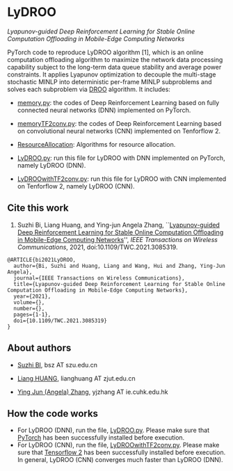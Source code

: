# LyDROO

*Lyapunov-guided Deep Reinforcement Learning for Stable Online Computation Offloading in Mobile-Edge Computing Networks*

PyTorch code to reproduce LyDROO algorithm [1], which is an online computation offloading algorithm to maximize the network data processing capability subject to the long-term data queue stability and average power constraints. It applies Lyapunov optimization to
decouple the multi-stage stochastic MINLP into deterministic per-frame MINLP subproblems and solves each subproblem via [DROO](https://github.com/revenol/DROO) algorithm. It includes:

- [memory.py](memory.py): the codes of Deep Reinforcement Learning based on fully connected neural networks (DNN) implemented on PyTorch.
- [memoryTF2conv.py](memoryTF2conv.py): the codes of Deep Reinforcement Learning based on convolutional neural networks (CNN) implemented on Tenforflow 2.

- [ResourceAllocation](ResourceAllocation.py): Algorithms for resource allocation.

- [LyDROO.py](LyDROO.py): run this file for LyDROO with DNN implemented on PyTorch, namely LyDROO (DNN).
- [LyDROOwithTF2conv.py](LyDROOwithTF2conv.py): run this file for LyDROO with CNN implemented on Tenforflow 2, namely LyDROO (CNN).

## Cite this work

1. Suzhi Bi, Liang Huang, and Ying-jun Angela Zhang, ``[Lyapunov-guided Deep Reinforcement Learning for Stable Online Computation Offloading in Mobile-Edge Computing Networks](https://ieeexplore.ieee.org/document/9449944)'', *IEEE Transactions on Wireless Communications*, 2021, doi:10.1109/TWC.2021.3085319.

```
@ARTICLE{bi2021LyDROO,  
  author={Bi, Suzhi and Huang, Liang and Wang, Hui and Zhang, Ying-Jun Angela},
  journal={IEEE Transactions on Wireless Communications},
  title={Lyapunov-guided Deep Reinforcement Learning for Stable Online Computation Offloading in Mobile-Edge Computing Networks},
  year={2021},
  volume={},
  number={},
  pages={1-1},
  doi={10.1109/TWC.2021.3085319}
}
```

## About authors

- [Suzhi BI](https://scholar.google.com/citations?user=uibqC-0AAAAJ), bsz AT szu.edu.cn

- [Liang HUANG](https://scholar.google.com/citations?user=NifLoZ4AAAAJ), lianghuang AT zjut.edu.cn

- [Ying Jun (Angela) Zhang](https://scholar.google.com/citations?user=iOb3wocAAAAJ), yjzhang AT ie.cuhk.edu.hk


## How the code works

- For LyDROO (DNN), run the file, [LyDROO.py](LyDROO.py). Please make sure that [PyTorch](https://pytorch.org/get-started/locally/) has been successfully installed before execution.
- For LyDROO (CNN), run the file, [LyDROOwithTF2conv.py](LyDROOwithTF2conv.py). Please make sure that [Tensorflow 2](https://www.tensorflow.org/install) has been successfully installed before execution. In general, LyDROO (CNN) converges much faster than LyDROO (DNN).
